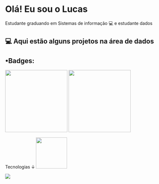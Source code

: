 # Olá! Eu sou o Lucas 
Estudante graduando em Sistemas de informação 💻 e estudante dados

## 💻 Aqui  estão alguns projetos na área de dados
  
 ## •Badges:
<div>
<img src="https://user-images.githubusercontent.com/83434422/168397230-7db90d1d-5998-487c-9fdb-4ae2f5d5706a.png" width="200px" /> <img src="https://user-images.githubusercontent.com/83434422/172680710-97ef966e-bb7a-46ec-86a3-e5c2368586a8.png" width="200px" />
</div>

Tecnologias ↓
<img src="https://cdn.jsdelivr.net/gh/devicons/devicon/icons/python/python-original.svg" width=100px />

  <a href="https://www.linkedin.com/in/lucas-souza-296126218/" target="_blank"><img src="https://img.shields.io/badge/-LinkedIn-%230077B5?style=for-the-badge&logo=linkedin&logoColor=white" target="_blank"></a> 
  

